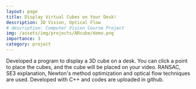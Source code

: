 ```yaml
---
layout: page
title: Display Virtual Cubes on Your Desk!
description: 3D Vision, Optical Flow
# description: Computer Vision Course Project
img: /assets/img/projects/ARcube/demo.png
importance: 3
category: project
---
```


Developed a program to display a 3D cube on a desk. You can click a point to place the cubes, and the cube will be placed on your video. RANSAC, SE3 explanation, Newton's method optimization and optical flow techniques are used. Developed with C++ and codes are uploaded in github.

<!-- <div class="row">
    <div class="col-sm mt-3 mt-md-0">
        <img src="{{ site.baseurl }}/assets/img/projects/ARcube/ransac.png" alt="" title="ransac"/>
    </div>
    <div class="col-sm mt-3 mt-md-0">
        <img src="{{ site.baseurl }}/assets/img/projects/ARcube/plane.png" alt="" title="plane"/>
    </div>
    <div class="col-sm mt-3 mt-md-0">
        <img src="{{ site.baseurl }}/assets/img/projects/ARcube/plan.png" alt="" title="plan"/>
    </div>
</div>

<div class="caption">
    plane detection via RANSAC
</div>

<div class="row">
    <div class="col-sm mt-3 mt-md-0">
        <img src="{{ site.baseurl }}/assets/img/projects/ARcube/optical_flow.png" alt="" title="plan"/>
    </div>
</div>
<div class="caption">
    This image can also have a caption. It's like magic.
</div>

You can see demo video.

<div class="row mt-3">
    <div class="col-sm mt-3 mt-md-0">
        <img src="{{ site.baseurl }}/assets/img/projects/ARcube/demo.mp4" alt="" title="plan"/>
    </div>
</div>
<div class="caption">
    Demo video
</div> -->
